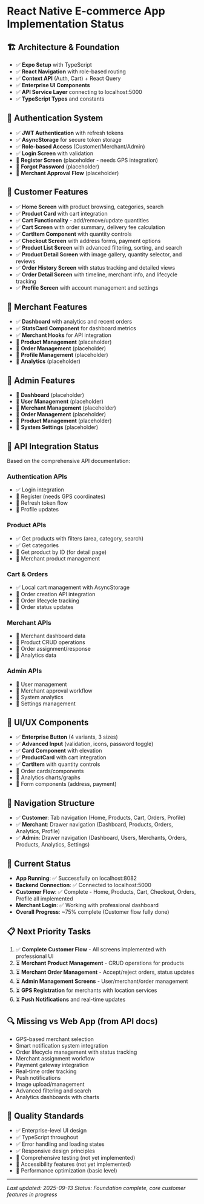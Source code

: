 # React Native E-commerce App Implementation Status

## 🏗️ **Architecture & Foundation**
- ✅ **Expo Setup** with TypeScript
- ✅ **React Navigation** with role-based routing
- ✅ **Context API** (Auth, Cart) + React Query
- ✅ **Enterprise UI Components**
- ✅ **API Service Layer** connecting to localhost:5000
- ✅ **TypeScript Types** and constants

## 🔐 **Authentication System**
- ✅ **JWT Authentication** with refresh tokens
- ✅ **AsyncStorage** for secure token storage  
- ✅ **Role-based Access** (Customer/Merchant/Admin)
- ✅ **Login Screen** with validation
- 🔄 **Register Screen** (placeholder - needs GPS integration)
- 🔄 **Forgot Password** (placeholder)
- 🔄 **Merchant Approval Flow** (placeholder)

## 👥 **Customer Features**
- ✅ **Home Screen** with product browsing, categories, search
- ✅ **Product Card** with cart integration
- ✅ **Cart Functionality** - add/remove/update quantities
- ✅ **Cart Screen** with order summary, delivery fee calculation
- ✅ **CartItem Component** with quantity controls
- ✅ **Checkout Screen** with address forms, payment options
- ✅ **Product List Screen** with advanced filtering, sorting, and search
- ✅ **Product Detail Screen** with image gallery, quantity selector, and reviews
- ✅ **Order History Screen** with status tracking and detailed views
- ✅ **Order Detail Screen** with timeline, merchant info, and lifecycle tracking
- ✅ **Profile Screen** with account management and settings

## 🏪 **Merchant Features**
- ✅ **Dashboard** with analytics and recent orders
- ✅ **StatsCard Component** for dashboard metrics
- ✅ **Merchant Hooks** for API integration
- 🔄 **Product Management** (placeholder)
- 🔄 **Order Management** (placeholder)
- 🔄 **Profile Management** (placeholder)
- 🔄 **Analytics** (placeholder)

## 👑 **Admin Features**  
- 🔄 **Dashboard** (placeholder)
- 🔄 **User Management** (placeholder)
- 🔄 **Merchant Management** (placeholder)
- 🔄 **Order Management** (placeholder)
- 🔄 **Product Management** (placeholder)
- 🔄 **System Settings** (placeholder)

## 🔌 **API Integration Status**
Based on the comprehensive API documentation:

### **Authentication APIs**
- ✅ Login integration
- 🔄 Register (needs GPS coordinates)
- 🔄 Refresh token flow
- 🔄 Profile updates

### **Product APIs**
- ✅ Get products with filters (area, category, search)
- ✅ Get categories
- 🔄 Get product by ID (for detail page)
- 🔄 Merchant product management

### **Cart & Orders**
- ✅ Local cart management with AsyncStorage
- 🔄 Order creation API integration
- 🔄 Order lifecycle tracking
- 🔄 Order status updates

### **Merchant APIs**
- 🔄 Merchant dashboard data
- 🔄 Product CRUD operations
- 🔄 Order assignment/response
- 🔄 Analytics data

### **Admin APIs**
- 🔄 User management
- 🔄 Merchant approval workflow
- 🔄 System analytics
- 🔄 Settings management

## 🎨 **UI/UX Components**
- ✅ **Enterprise Button** (4 variants, 3 sizes)
- ✅ **Advanced Input** (validation, icons, password toggle)
- ✅ **Card Component** with elevation
- ✅ **ProductCard** with cart integration
- ✅ **CartItem** with quantity controls
- 🔄 Order cards/components
- 🔄 Analytics charts/graphs
- 🔄 Form components (address, payment)

## 📱 **Navigation Structure**
- ✅ **Customer**: Tab navigation (Home, Products, Cart, Orders, Profile)
- ✅ **Merchant**: Drawer navigation (Dashboard, Products, Orders, Analytics, Profile)
- ✅ **Admin**: Drawer navigation (Dashboard, Users, Merchants, Orders, Products, Analytics, Settings)

## 🚀 **Current Status**
- **App Running**: ✅ Successfully on localhost:8082  
- **Backend Connection**: ✅ Connected to localhost:5000
- **Customer Flow**: ✅ Complete - Home, Products, Cart, Checkout, Orders, Profile all implemented
- **Merchant Login**: ✅ Working with professional dashboard
- **Overall Progress**: ~75% complete (Customer flow fully done)

## 📋 **Next Priority Tasks**
1. ✅ **Complete Customer Flow** - All screens implemented with professional UI
2. ⏳ **Merchant Product Management** - CRUD operations for products  
3. ⏳ **Merchant Order Management** - Accept/reject orders, status updates
4. ⏳ **Admin Management Screens** - User/merchant/order management
5. ⏳ **GPS Registration** for merchants with location services
6. ⏳ **Push Notifications** and real-time updates

## 🔍 **Missing vs Web App (from API docs)**
- GPS-based merchant selection
- Smart notification system integration
- Order lifecycle management with status tracking
- Merchant assignment workflow
- Payment gateway integration
- Real-time order tracking
- Push notifications
- Image upload/management
- Advanced filtering and search
- Analytics dashboards with charts

## 🎯 **Quality Standards**
- ✅ Enterprise-level UI design
- ✅ TypeScript throughout
- ✅ Error handling and loading states
- ✅ Responsive design principles
- 🔄 Comprehensive testing (not yet implemented)
- 🔄 Accessibility features (not yet implemented)
- 🔄 Performance optimization (basic level)

---
*Last updated: 2025-09-13*
*Status: Foundation complete, core customer features in progress*